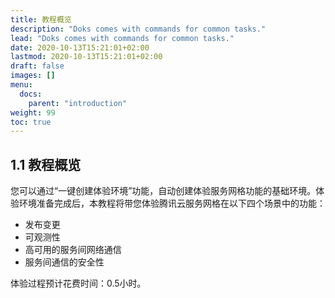 ```yaml
---
title: 教程概览
description: "Doks comes with commands for common tasks."
lead: "Doks comes with commands for common tasks."
date: 2020-10-13T15:21:01+02:00
lastmod: 2020-10-13T15:21:01+02:00
draft: false
images: []
menu:
  docs:
    parent: "introduction"
weight: 99
toc: true
---
```


## 1.1 教程概览

您可以通过“一键创建体验环境”功能，自动创建体验服务网格功能的基础环境。体验环境准备完成后，本教程将带您体验腾讯云服务网格在以下四个场景中的功能：

- 发布变更
- 可观测性
- 高可用的服务间网络通信
- 服务间通信的安全性

体验过程预计花费时间：0.5小时。